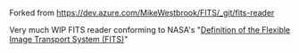 Forked from https://dev.azure.com/MikeWestbrook/FITS/_git/fits-reader

Very much WIP FITS reader conforming to NASA's "[Definition of the Flexible Image Transport System (FITS)](https://fits.gsfc.nasa.gov/standard40/fits_standard40aa-le.pdf)"